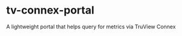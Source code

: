 tv-connex-portal
================

A lightweight portal that helps query for metrics via TruView Connex
